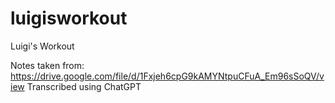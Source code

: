 # luigisworkout
Luigi's Workout

Notes taken from: https://drive.google.com/file/d/1Fxjeh6cpG9kAMYNtpuCFuA_Em96sSoQV/view
Transcribed using ChatGPT